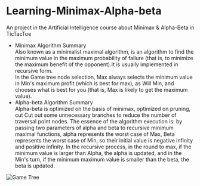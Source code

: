# Learning-Minimax-Alpha-beta
An project in the Artificial Intelligence course about Minimax &amp; Alpha-Beta in TicTacToe
* Minimax Algorithm Summary<br>
Also known as a minimalist maximal algorithm, is an algorithm to find the minimum value in the maximum probability of failure (that is, to minimize the maximum benefit of the opponent).It is usually implemented in recursive form.<br>
In the Game tree node selection, Max always selects the minimum value in Min's maximum profit (which is best for max), as Will Min, and chooses what is best for you (that is, Max is likely to get the maximum value).<br>
* Alpha-beta Algorithm Summary<br>
Alpha-beta is optimized on the basis of minimax, optimized on pruning, cut Cut out some unnecessary branches to reduce the number of traversal point nodes. The essence of the algorithm execution is: by passing two parameters of alpha and beta to recursive minimum maximal functions, alpha represents the worst case of Max, Beta represents the worst case of Min, so their initial value is negative infinity and positive infinity.
In the recursive process, in the round to max, if the minimum value is larger than Alpha, the alpha is updated, and in the Min's turn, if the minimum maximum value is smaller than the beta, the beta is updated.

![Game Tree](https://github.com/zouhao0418/Learning-Minimax-Alpha-beta/blob/master/%E5%9B%BE%E7%89%87%201.png)

